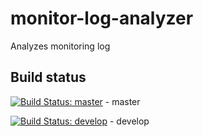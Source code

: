 # monitor-log-analyzer
Analyzes monitoring log

## Build status

[![Build Status: master](https://travis-ci.org/ysden123/monitor-log-analyzer.svg?branch=master)](https://travis-ci.org/ysden123/monitor-log-analyzer) - master

[![Build Status: develop](https://travis-ci.org/ysden123/monitor-log-analyzer.svg?branch=develop)](https://travis-ci.org/ysden123/monitor-log-analyzer) - develop